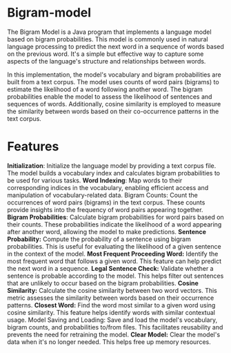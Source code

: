 # Bigram-model
The Bigram Model is a Java program that implements a language model based on bigram probabilities. This model is commonly used in natural language processing to predict the next word in a sequence of words based on the previous word. It's a simple but effective way to capture some aspects of the language's structure and relationships between words.

In this implementation, the model's vocabulary and bigram probabilities are built from a text corpus. The model uses counts of word pairs (bigrams) to estimate the likelihood of a word following another word. The bigram probabilities enable the model to assess the likelihood of sentences and sequences of words. Additionally, cosine similarity is employed to measure the similarity between words based on their co-occurrence patterns in the text corpus.

# Features

**Initialization**: Initialize the language model by providing a text corpus file. The model builds a vocabulary index and calculates bigram probabilities to be used for various tasks.
**Word Indexing**: Map words to their corresponding indices in the vocabulary, enabling efficient access and manipulation of vocabulary-related data.
Bigram Counts: Count the occurrences of word pairs (bigrams) in the text corpus. These counts provide insights into the frequency of word pairs appearing together.
**Bigram Probabilities**: Calculate bigram probabilities for word pairs based on their counts. These probabilities indicate the likelihood of a word appearing after another word, allowing the model to make predictions.
**Sentence Probability:** Compute the probability of a sentence using bigram probabilities. This is useful for evaluating the likelihood of a given sentence in the context of the model.
**Most Frequent Proceeding Word:** Identify the most frequent word that follows a given word. This feature can help predict the next word in a sequence.
**Legal Sentence Check:** Validate whether a sentence is probable according to the model. This helps filter out sentences that are unlikely to occur based on the bigram probabilities.
**Cosine Similarity:** Calculate the cosine similarity between two word vectors. This metric assesses the similarity between words based on their occurrence patterns.
**Closest Word:** Find the word most similar to a given word using cosine similarity. This feature helps identify words with similar contextual usage.
Model Saving and Loading: Save and load the model's vocabulary, bigram counts, and probabilities to/from files. This facilitates reusability and prevents the need for retraining the model.
**Clear Model:** Clear the model's data when it's no longer needed. This helps free up memory resources.
